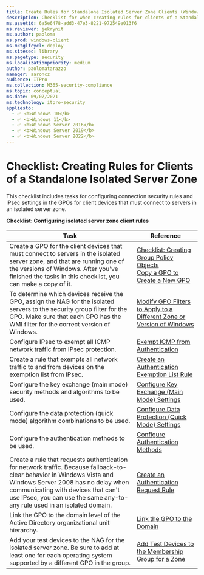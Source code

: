 ```yaml
---
title: Create Rules for Standalone Isolated Server Zone Clients (Windows)
description: Checklist for when creating rules for clients of a Standalone Isolated Server Zone
ms.assetid: 6a5e6478-add3-47e3-8221-972549e013f6
ms.reviewer: jekrynit
ms.author: paoloma
ms.prod: windows-client
ms.mktglfcycl: deploy
ms.sitesec: library
ms.pagetype: security
ms.localizationpriority: medium
author: paolomatarazzo
manager: aaroncz
audience: ITPro
ms.collection: M365-security-compliance
ms.topic: conceptual
ms.date: 09/07/2021
ms.technology: itpro-security
appliesto: 
  - ✅ <b>Windows 10</b>
  - ✅ <b>Windows 11</b>
  - ✅ <b>Windows Server 2016</b>
  - ✅ <b>Windows Server 2019</b>
  - ✅ <b>Windows Server 2022</b>
---
```


# Checklist: Creating Rules for Clients of a Standalone Isolated Server Zone


This checklist includes tasks for configuring connection security rules and IPsec settings in the GPOs for client devices that must connect to servers in an isolated server zone.

**Checklist: Configuring isolated server zone client rules**

| Task | Reference |
| - | - |
| Create a GPO for the client devices that must connect to servers in the isolated server zone, and that are running one of the versions of Windows. After you've finished the tasks in this checklist, you can make a copy of it.| [Checklist: Creating Group Policy Objects](checklist-creating-group-policy-objects.md) <br/>[Copy a GPO to Create a New GPO](copy-a-gpo-to-create-a-new-gpo.md)| 
| To determine which devices receive the GPO, assign the NAG for the isolated servers to the security group filter for the GPO. Make sure that each GPO has the WMI filter for the correct version of Windows.| [Modify GPO Filters to Apply to a Different Zone or Version of Windows](modify-gpo-filters-to-apply-to-a-different-zone-or-version-of-windows.md) |
| Configure IPsec to exempt all ICMP network traffic from IPsec protection. | [Exempt ICMP from Authentication](exempt-icmp-from-authentication.md)| 
| Create a rule that exempts all network traffic to and from devices on the exemption list from IPsec. | [Create an Authentication Exemption List Rule](create-an-authentication-exemption-list-rule.md)| 
| Configure the key exchange (main mode) security methods and algorithms to be used. | [Configure Key Exchange (Main Mode) Settings](configure-key-exchange-main-mode-settings.md)| 
| Configure the data protection (quick mode) algorithm combinations to be used. | [Configure Data Protection (Quick Mode) Settings](configure-data-protection-quick-mode-settings.md)| 
| Configure the authentication methods to be used. | [Configure Authentication Methods](configure-authentication-methods.md)| 
| Create a rule that requests authentication for network traffic. Because fallback-to-clear behavior in Windows Vista and Windows Server 2008 has no delay when communicating with devices that can't use IPsec, you can use the same any-to-any rule used in an isolated domain.| [Create an Authentication Request Rule](create-an-authentication-request-rule.md)| 
| Link the GPO to the domain level of the Active Directory organizational unit hierarchy. | [Link the GPO to the Domain](link-the-gpo-to-the-domain.md)| 
| Add your test devices to the NAG for the isolated server zone. Be sure to add at least one for each operating system supported by a different GPO in the group.| [Add Test Devices to the Membership Group for a Zone](add-test-devices-to-the-membership-group-for-a-zone.md)| 
